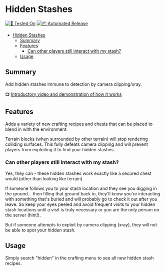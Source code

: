 # Hidden Stashes

[![🧪 Tested On](https://img.shields.io/badge/🧪%20Tested%20On-A21.2%20b30-blue.svg)](https://7daystodie.com/) [![📦 Automated Release](https://github.com/jonathan-robertson/hidden-stashes/actions/workflows/release.yml/badge.svg)](https://github.com/jonathan-robertson/hidden-stashes/actions/workflows/release.yml)

- [Hidden Stashes](#hidden-stashes)
  - [Summary](#summary)
  - [Features](#features)
    - [Can other players still interact with my stash?](#can-other-players-still-interact-with-my-stash)
  - [Usage](#usage)

## Summary

Add hidden stashes immune to detection by camera clipping/xray.

📺 [Introductory video and demonstration of how it works](https://youtu.be/SvvSQayCzdM)

## Features

Adds a variety of new crafting recipes and chests that can be placed to blend in with the environment.

Terrain blocks (when surrounded by other terrain) will stop rendering colliding surfaces. This fully defeats camera clipping and will prevent players from exploiting it to find your hidden stashes.

### Can other players still interact with my stash?

Yes, they can - these hidden stashes work exactly like a secured chest would (other than looking like terrain).

If someone follows you to your stash location and they see you digging in the ground... then filling that ground back in, they'll know you're interacting with something that's buried and will probably go to check it out after you leave. So keep your eyes peeled and avoid frequent visits to your hidden stash locations until a visit is truly necessary or you are the only person on the server (hint!).

But if someone attempts to exploit by camera clipping (xray), they will not be able to spot your hidden stash.

## Usage

Simply search "hidden" in the crafting menu to see all new hidden stash recipes.
